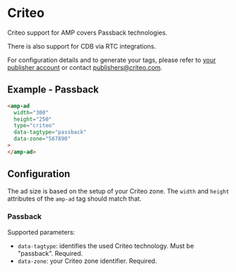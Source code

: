 # Criteo

Criteo support for AMP covers Passback technologies.

There is also support for CDB via RTC integrations.

For configuration details and to generate your tags, please refer to [your publisher account](https://publishers.criteo.com) or contact publishers@criteo.com.

## Example - Passback

```html
<amp-ad
  width="300"
  height="250"
  type="criteo"
  data-tagtype="passback"
  data-zone="567890"
>
</amp-ad>
```

## Configuration

The ad size is based on the setup of your Criteo zone. The `width` and `height` attributes of the `amp-ad` tag should match that.

### Passback

Supported parameters:

-   `data-tagtype`: identifies the used Criteo technology. Must be "passback". Required.
-   `data-zone`: your Criteo zone identifier. Required.
